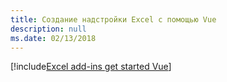 ```yaml
---
title: Создание надстройки Excel с помощью Vue
description: null
ms.date: 02/13/2018
---
```


[!include[Excel add-ins get started Vue](../includes/file-get-started-excel-vue.md)]